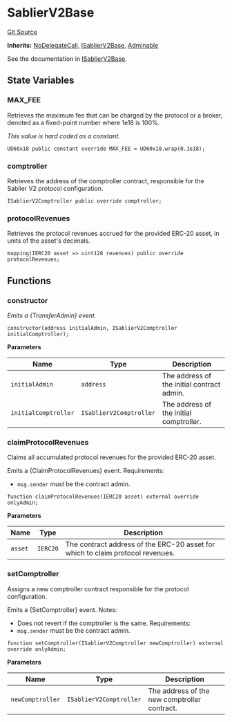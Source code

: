 # SablierV2Base

[Git Source](https://github.com/sablier-labs/v2-core/tree/release/src/abstracts/SablierV2Base.sol)

**Inherits:** [NoDelegateCall](/docs/contracts/v2/reference/core/abstracts/abstract.NoDelegateCall.md),
[ISablierV2Base](/docs/contracts/v2/reference/core/interfaces/interface.ISablierV2Base.md),
[Adminable](/docs/contracts/v2/reference/core/abstracts/abstract.Adminable.md)

See the documentation in [ISablierV2Base](/docs/contracts/v2/reference/core/interfaces/interface.ISablierV2Base.md).

## State Variables

### MAX_FEE

Retrieves the maximum fee that can be charged by the protocol or a broker, denoted as a fixed-point number where 1e18 is
100%.

_This value is hard coded as a constant._

```solidity
UD60x18 public constant override MAX_FEE = UD60x18.wrap(0.1e18);
```

### comptroller

Retrieves the address of the comptroller contract, responsible for the Sablier V2 protocol configuration.

```solidity
ISablierV2Comptroller public override comptroller;
```

### protocolRevenues

Retrieves the protocol revenues accrued for the provided ERC-20 asset, in units of the asset's decimals.

```solidity
mapping(IERC20 asset => uint128 revenues) public override protocolRevenues;
```

## Functions

### constructor

_Emits a {TransferAdmin} event._

```solidity
constructor(address initialAdmin, ISablierV2Comptroller initialComptroller);
```

**Parameters**

| Name                 | Type                    | Description                                |
| -------------------- | ----------------------- | ------------------------------------------ |
| `initialAdmin`       | `address`               | The address of the initial contract admin. |
| `initialComptroller` | `ISablierV2Comptroller` | The address of the initial comptroller.    |

### claimProtocolRevenues

Claims all accumulated protocol revenues for the provided ERC-20 asset.

Emits a {ClaimProtocolRevenues} event. Requirements:

- `msg.sender` must be the contract admin.

```solidity
function claimProtocolRevenues(IERC20 asset) external override onlyAdmin;
```

**Parameters**

| Name    | Type     | Description                                                                    |
| ------- | -------- | ------------------------------------------------------------------------------ |
| `asset` | `IERC20` | The contract address of the ERC-20 asset for which to claim protocol revenues. |

### setComptroller

Assigns a new comptroller contract responsible for the protocol configuration.

Emits a {SetComptroller} event. Notes:

- Does not revert if the comptroller is the same. Requirements:
- `msg.sender` must be the contract admin.

```solidity
function setComptroller(ISablierV2Comptroller newComptroller) external override onlyAdmin;
```

**Parameters**

| Name             | Type                    | Description                                  |
| ---------------- | ----------------------- | -------------------------------------------- |
| `newComptroller` | `ISablierV2Comptroller` | The address of the new comptroller contract. |
